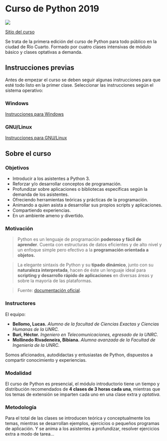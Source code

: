# Curso de Python 2019

![](https://i.imgur.com/8g18fJp.png)

[Sitio del curso](bit.ly/python-r4)

Se trata de la primera edición del curso de Python para todo público en la ciudad de Río Cuarto. Formado por cuatro clases intensivas de módulo básico y clases optativas a demanda.

## Instrucciones previas

Antes de empezar el curso se deben seguir algunas instrucciones para que esté todo listo en la primer clase. Seleccionar las instrucciones según el sistema operativo:

### Windows

[Instrucciones para Windows](https://github.com/capacitaciones-r4/curso-python-rio4/blob/master/md/instalacion-windows.md)

### GNU/Linux

[Instrucciones para GNU/Linux](https://github.com/capacitaciones-r4/curso-python-rio4/blob/master/md/instalacion-gnu-linux.md)

## Sobre el curso

### Objetivos

* Introducir a los asistentes a Python 3.
* Reforzar y/o desarrollar conceptos de programación.
* Profundizar sobre aplicaciones o bibliotecas específicas según la demanda de los asistentes.
* Ofreciendo herramientas teóricas y prácticas de la programación.
* Animando a quien asista a desarrollar sus propios scripts y aplicaciones.
* Compartiendo experiencias.
* En un ambiente ameno y divertido.

### Motivación

>Python es un lenguaje de programación **poderoso y fácil de aprender**. Cuenta con estructuras de datos eficientes y de alto nivel y un enfoque simple pero efectivo a la **programación orientada a objetos.**

> La elegante sintaxis de Python y su **tipado dinámico**, junto con su **naturaleza interpretada**, hacen de éste un lenguaje ideal para **scripting y desarrollo rápido de aplicaciones** en diversas áreas y sobre la mayoría de las plataformas.

> Fuente: [documentación oficial](http://docs.python.org.ar/tutorial/3/real-index.html).

### Instructores

El equipo:

* **Bellomo, Lucas.** *Alumno de la facultad de Ciencias Exactas y Ciencias Humanas de la UNRC.*
* **Buri, Héctor.** *Ingeniero en Telecomunicaciones, egresado de la UNRC.*
* **Mollinedo Rivadeneira, Bibiana.** *Alumna avanzada de la Facultad de Ingeniería de la UNRC.*

Somos aficionados, autodidactas y entusiastas de Python, dispuestos a compartir conocimiento y experiencias.

### Modalidad

El curso de Python es presencial, el módulo introductorio tiene un tiempo y distribución recomendados de **4 clases de 3 horas cada una**, mientras que los temas de extensión se imparten cada uno en una clase extra y *optativa*.

### Metodología

Para el total de las clases se introducen teórica y conceptualmente los temas, mientras se desarrollan ejemplos, ejercicios o pequeños programas de aplicación. Y se anima a los asistentes a profundizar, resolver ejercicios extra a modo de tarea...
